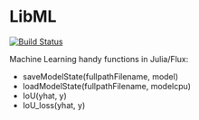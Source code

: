 # LibML

[![Build Status](https://github.com/cirobr/LibML.jl/actions/workflows/CI.yml/badge.svg?branch=main)](https://github.com/cirobr/LibML.jl/actions/workflows/CI.yml?query=branch%3Amain)

Machine Learning handy functions in Julia/Flux:
* saveModelState(fullpathFilename, model)
* loadModelState(fullpathFilename, modelcpu)
* IoU(yhat, y)
* IoU_loss(yhat, y)
